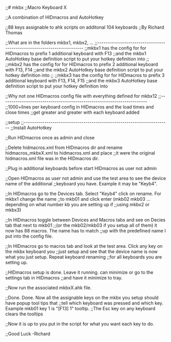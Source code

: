 ;;# mkbx
;;Macro Keyboard X

;;A combination of HIDmacros and AutoHotkey

;;88 keys assignable to ahk scripts on additonal 104 keyboards
;;By Richard Thomas

;;What are in the folders mkbx1, mkbx2, ...
;;-----------------------------------------------------------------------
;;mkbx1 has the config for for HIDmacros to prefix 1 additional keyboard with F13
;;and the mkbx1 AutoHotkey base definition script to put your hotkey definition into
;;
;;mkbx2 has the config for for HIDmacros to prefix 2 additional keyboard with F13, F14
;;and the mkbx2 AutoHotkey base definition script to put your hotkey definition into
;;
;;mkbx3 has the config for for HIDmacros to prefix 3 additional keyboard with F13, F14, F15
;;and the mkbx3 AutoHotkey base definition script to put your hotkey definition into

;;Why not one HIDmacros config file with everything defined for mkbx12 
;;-----------------------------------------------------------------------
;;1000+lines per keyboard config in HIDmacros and the load times and close times
;;get greater and greater with each keyboard added

;;setup
;;-----------------------------------------------------------------------
;;Install AutoHotkey

;;Run HIDmacros once as admin and close

;;Delete hidmacros.xml from HIDmacros dir and rename hidmacros_mkbxX.xml to hidmacros.xml and place
;;it were the original hidmacros.xml file was in the HIDmacros dir.

;;Plug in additional keyboards before start HIDmacros as user not admin

;;Open HIDmacros as user not admin and use the test area to see the device name of the additional
;;keyboard you have. Example it may be "Keyb4".

;;In HIDmacros go to the Devices tab. Select "Keyb4" click on rename. For mkbx1 change the name
;;to mkb01 and click enter (mkb02 mkb03 ... depending on what number kb you are setting up if 
;;using mkbx2 or mkbx3)

;;In HIDmacros toggle between Devices and Macros tabs and see on Decies tab that next to mkb01
;;(or the mkb02/mkb03 if you setup all of them) it now has 88 macros. The name has to match
;;up with the predefined name I put into the config file.

;;In HIDmacros go to macros tab and look at the test area. Click any key on the mkbx keyboard you 
;;just setup and see that the device name is now what you just setup. Repeat keyboard renaming
;;for all keyboards you are setting up.

;;HIDmacros setup is done. Leave it running. can minimize or go to the settings tab in HIDmacros
;;and have it minimize to tray.

;;Now run the associated mkbxX.ahk file.

;;Done. Done. Now all the assignable keys on the mkbx you setup should have popup tool tips that
;;tell which keyboard was pressed and which key. Example mkb01 key 1 is "[F13] 1" tooltip. 
;;The Esc key on any keyboard clears the tooltips

;;Now it is up to you put in the script for what you want each key to do.

;;Good Luck -Richard
